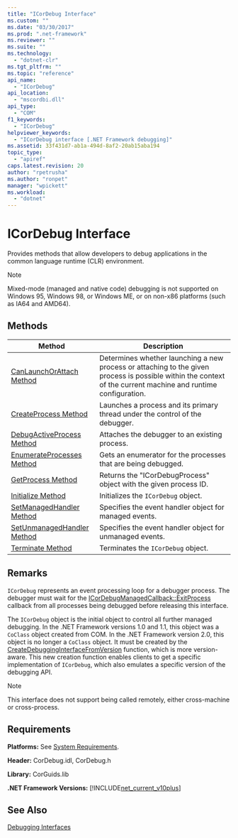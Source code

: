```yaml
---
title: "ICorDebug Interface"
ms.custom: ""
ms.date: "03/30/2017"
ms.prod: ".net-framework"
ms.reviewer: ""
ms.suite: ""
ms.technology: 
  - "dotnet-clr"
ms.tgt_pltfrm: ""
ms.topic: "reference"
api_name: 
  - "ICorDebug"
api_location: 
  - "mscordbi.dll"
api_type: 
  - "COM"
f1_keywords: 
  - "ICorDebug"
helpviewer_keywords: 
  - "ICorDebug interface [.NET Framework debugging]"
ms.assetid: 33f431d7-ab1a-494d-8af2-20ab15aba194
topic_type: 
  - "apiref"
caps.latest.revision: 20
author: "rpetrusha"
ms.author: "ronpet"
manager: "wpickett"
ms.workload: 
  - "dotnet"
---
```

# ICorDebug Interface
Provides methods that allow developers to debug applications in the common language runtime (CLR) environment.  
  
> [!NOTE]
>  Mixed-mode (managed and native code) debugging is not supported on Windows 95, Windows 98, or Windows ME, or on non-x86 platforms (such as IA64 and AMD64).  
  
## Methods  
  
|Method|Description|  
|------------|-----------------|  
|[CanLaunchOrAttach Method](../../../../docs/framework/unmanaged-api/debugging/icordebug-canlaunchorattach-method.md)|Determines whether launching a new process or attaching to the given process is possible within the context of the current machine and runtime configuration.|  
|[CreateProcess Method](../../../../docs/framework/unmanaged-api/debugging/icordebug-createprocess-method.md)|Launches a process and its primary thread under the control of the debugger.|  
|[DebugActiveProcess Method](../../../../docs/framework/unmanaged-api/debugging/icordebug-debugactiveprocess-method.md)|Attaches the debugger to an existing process.|  
|[EnumerateProcesses Method](../../../../docs/framework/unmanaged-api/debugging/icordebug-enumerateprocesses-method.md)|Gets an enumerator for the processes that are being debugged.|  
|[GetProcess Method](../../../../docs/framework/unmanaged-api/debugging/icordebug-getprocess-method.md)|Returns the "ICorDebugProcess" object with the given process ID.|  
|[Initialize Method](../../../../docs/framework/unmanaged-api/debugging/icordebug-initialize-method.md)|Initializes the `ICorDebug` object.|  
|[SetManagedHandler Method](../../../../docs/framework/unmanaged-api/debugging/icordebug-setmanagedhandler-method.md)|Specifies the event handler object for managed events.|  
|[SetUnmanagedHandler Method](../../../../docs/framework/unmanaged-api/debugging/icordebug-setunmanagedhandler-method.md)|Specifies the event handler object for unmanaged events.|  
|[Terminate Method](../../../../docs/framework/unmanaged-api/debugging/icordebug-terminate-method.md)|Terminates the `ICorDebug` object.|  
  
## Remarks  
 `ICorDebug` represents an event processing loop for a debugger process. The debugger must wait for the [ICorDebugManagedCallback::ExitProcess](../../../../docs/framework/unmanaged-api/debugging/icordebugmanagedcallback-exitprocess-method.md) callback from all processes being debugged before releasing this interface.  
  
 The `ICorDebug` object is the initial object to control all further managed debugging. In the .NET Framework versions 1.0 and 1.1, this object was a `CoClass` object created from COM. In the .NET Framework version 2.0, this object is no longer a `CoClass` object. It must be created by the [CreateDebuggingInterfaceFromVersion](../../../../docs/framework/unmanaged-api/hosting/createdebugginginterfacefromversion-function.md) function, which is more version-aware. This new creation function enables clients to get a specific implementation of `ICorDebug`, which also emulates a specific version of the debugging API.  
  
> [!NOTE]
>  This interface does not support being called remotely, either cross-machine or cross-process.  
  
## Requirements  
 **Platforms:** See [System Requirements](../../../../docs/framework/get-started/system-requirements.md).  
  
 **Header:** CorDebug.idl, CorDebug.h  
  
 **Library:** CorGuids.lib  
  
 **.NET Framework Versions:** [!INCLUDE[net_current_v10plus](../../../../includes/net-current-v10plus-md.md)]  
  
## See Also  
 [Debugging Interfaces](../../../../docs/framework/unmanaged-api/debugging/debugging-interfaces.md)
